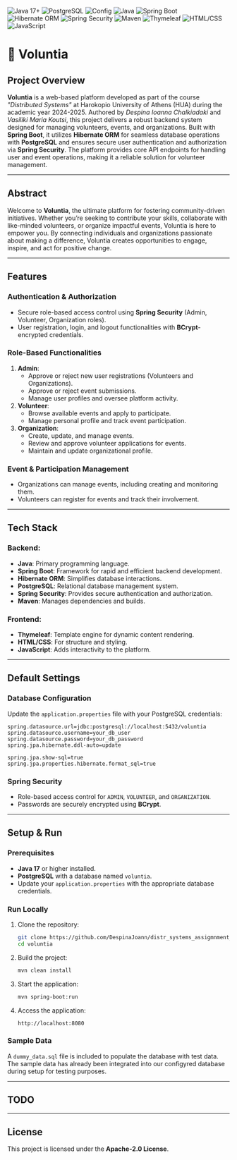 ![Java 17+](https://img.shields.io/badge/Java-17%2B-blue) ![PostgreSQL](https://img.shields.io/badge/PostgreSQL-Relational%20Database-brightgreen) ![Config](https://img.shields.io/badge/Update-application.properties-pink) ![Java](https://img.shields.io/badge/Java-Primary%20Language-blue) ![Spring Boot](https://img.shields.io/badge/Spring%20Boot-Backend%20Framework-cyan) ![Hibernate ORM](https://img.shields.io/badge/Hibernate-ORM-orange) ![Spring Security](https://img.shields.io/badge/Spring%20Security-Authentication%20%26%20Authorization-darkgreen) ![Maven](https://img.shields.io/badge/Maven-Build%20Tool-yellow) ![Thymeleaf](https://img.shields.io/badge/Thymeleaf-Template%20Engine-blueviolet) ![HTML/CSS](https://img.shields.io/badge/HTML%20%2F%20CSS-Frontend-orange) ![JavaScript](https://img.shields.io/badge/JavaScript-Interactivity-lime)

# :seedling: **Voluntia**

## **Project Overview**
**Voluntia** is a web-based platform developed as part of the course *"Distributed Systems"* at Harokopio University of Athens (HUA) during the academic year 2024-2025. 
Authored by *Despina Ioanna Chalkiadaki* and *Vasiliki Maria Koutsi*, this project delivers a robust backend system designed for managing volunteers, events, and organizations. Built with **Spring Boot**, it utilizes **Hibernate ORM** for seamless database operations with **PostgreSQL** and ensures secure user authentication and authorization via **Spring Security**. 
The platform provides core API endpoints for handling user and event operations, making it a reliable solution for volunteer management.

---

## **Abstract**
Welcome to **Voluntia**, the ultimate platform for fostering community-driven initiatives. Whether you’re seeking to contribute your skills, collaborate with like-minded volunteers, or organize impactful events, Voluntia is here to empower you. By connecting individuals and organizations passionate about making a difference, Voluntia creates opportunities to engage, inspire, and act for positive change.

---

## **Features**

### **Authentication & Authorization**
- Secure role-based access control using **Spring Security** (Admin, Volunteer, Organization roles).
- User registration, login, and logout functionalities with **BCrypt**-encrypted credentials.

### **Role-Based Functionalities**
1. **Admin**:
    - Approve or reject new user registrations (Volunteers and Organizations).
    - Approve or reject event submissions.
    - Manage user profiles and oversee platform activity.
2. **Volunteer**:
    - Browse available events and apply to participate.
    - Manage personal profile and track event participation.
3. **Organization**:
    - Create, update, and manage events.
    - Review and approve volunteer applications for events.
    - Maintain and update organizational profile.

### **Event & Participation Management**
- Organizations can manage events, including creating and monitoring them.
- Volunteers can register for events and track their involvement.

---

## **Tech Stack**

### **Backend**:
- **Java**: Primary programming language.
- **Spring Boot**: Framework for rapid and efficient backend development.
- **Hibernate ORM**: Simplifies database interactions.
- **PostgreSQL**: Relational database management system.
- **Spring Security**: Provides secure authentication and authorization.
- **Maven**: Manages dependencies and builds.

### **Frontend**:
- **Thymeleaf**: Template engine for dynamic content rendering.
- **HTML/CSS**: For structure and styling.
- **JavaScript**: Adds interactivity to the platform.

---

## **Default Settings**

### **Database Configuration**
Update the `application.properties` file with your PostgreSQL credentials:

```properties
spring.datasource.url=jdbc:postgresql://localhost:5432/voluntia
spring.datasource.username=your_db_user
spring.datasource.password=your_db_password
spring.jpa.hibernate.ddl-auto=update

spring.jpa.show-sql=true
spring.jpa.properties.hibernate.format_sql=true
```

### **Spring Security**
- Role-based access control for `ADMIN`, `VOLUNTEER`, and `ORGANIZATION`.
- Passwords are securely encrypted using **BCrypt**.

---

## **Setup & Run**

### **Prerequisites**
- **Java 17** or higher installed.
- **PostgreSQL** with a database named `voluntia`.
- Update your `application.properties` with the appropriate database credentials.

### **Run Locally**
1. Clone the repository:
   ```bash
   git clone https://github.com/DespinaJoann/distr_systems_assigmnment_2024_25.git
   cd voluntia
   ```

2. Build the project:
   ```bash
   mvn clean install
   ```

3. Start the application:
   ```bash
   mvn spring-boot:run
   ```

4. Access the application:
   ```
   http://localhost:8080
   ```

### **Sample Data**
A `dummy_data.sql` file is included to populate the database with test data. The sample data has already been integrated into our configyred database during setup for testing purposes.

---

## **TODO**

---

## **License**
This project is licensed under the **Apache-2.0 License**.
